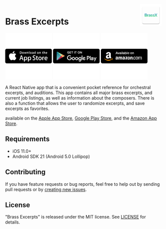 <img align="right" src="android/app/src/main/res/mipmap-xxxhdpi/ic_launcher.png" width="70" alt="Brass Excerpts">

# Brass Excerpts

<a href="https://apps.apple.com/us/app/brassxcerpts/id1503907981"><img src="img/Apple.png" width="150" alt="Apple App Store Badge"></a>
<a href="https://play.google.com/store/apps/details?id=com.brassexcerpts"><img src="img/Google.png" width="150" alt="Google Play Store Badge"></a>
<a href="https://www.amazon.com/Alexander-Burdiss-BrassXcerpts/dp/B09C4FZ5TJ"><img src="img/Amazon.png" width="150" alt="Amazon App Store Badge"></a>

A React Native app that is a convenient pocket reference for orchestral excerpts, and auditions. This app contains all major brass excerpts, and current job listings, as well as information about the composers. There is also a function that allows the user to randomize excerpts, and save excerpts as favorites.

available on the <a href="https://apps.apple.com/us/app/brassxcerpts/id1503907981">Apple App Store</a>, <a href="https://play.google.com/store/apps/details?id=com.brassexcerpts">Google Play Store</a>, and the <a href="https://www.amazon.com/Alexander-Burdiss-BrassXcerpts/dp/B09C4FZ5TJ">Amazon App Store</a>.

## Requirements

- iOS 11.0+
- Android SDK 21 (Android 5.0 Lollipop)

## Contributing

If you have feature requests or bug reports, feel free to help out by sending pull requests or by [creating new issues](https://github.com/aburdiss/BrassExcerpts/issues/new).

## License

"Brass Excerpts" is released under the MIT license. See [LICENSE](LICENSE) for details.
